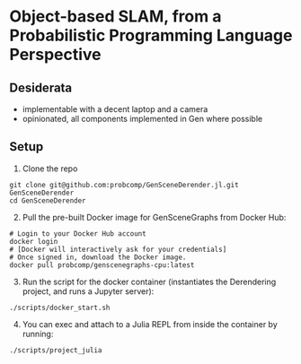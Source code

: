 # Object-based SLAM, from a Probabilistic Programming Language Perspective

## Desiderata
   - implementable with a decent laptop and a camera
   - opinionated, all components implemented in Gen where possible

## Setup
1. Clone the repo
```shell
git clone git@github.com:probcomp/GenSceneDerender.jl.git GenSceneDerender
cd GenSceneDerender
```

2. Pull the pre-built Docker image for GenSceneGraphs from Docker Hub:
```shell
# Login to your Docker Hub account
docker login
# [Docker will interactively ask for your credentials]
# Once signed in, download the Docker image.
docker pull probcomp/genscenegraphs-cpu:latest
```

3. Run the script for the docker container (instantiates the Derendering project, and runs a Jupyter server):
```shell
./scripts/docker_start.sh
```

4. You can exec and attach to a Julia REPL from inside the container by running:
```shell
./scripts/project_julia
```
